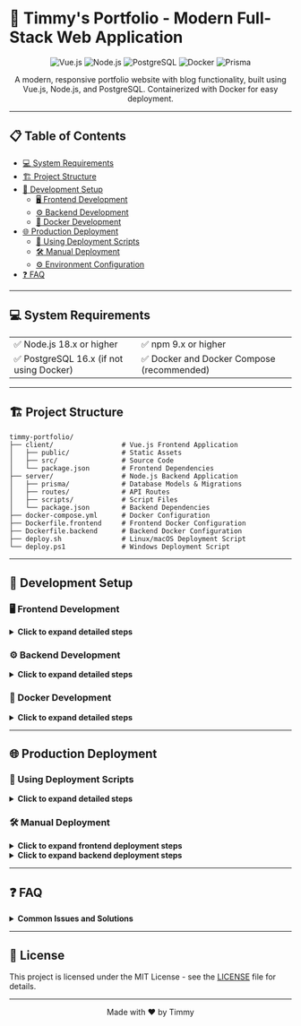 # 🌟 Timmy's Portfolio - Modern Full-Stack Web Application

<div align="center">

![Vue.js](https://img.shields.io/badge/Vue.js-4FC08D?style=for-the-badge&logo=vue.js&logoColor=white)
![Node.js](https://img.shields.io/badge/Node.js-339933?style=for-the-badge&logo=nodedotjs&logoColor=white)
![PostgreSQL](https://img.shields.io/badge/PostgreSQL-4169E1?style=for-the-badge&logo=postgresql&logoColor=white)
![Docker](https://img.shields.io/badge/Docker-2496ED?style=for-the-badge&logo=docker&logoColor=white)
![Prisma](https://img.shields.io/badge/Prisma-2D3748?style=for-the-badge&logo=prisma&logoColor=white)

</div>

<p align="center">
A modern, responsive portfolio website with blog functionality, built using Vue.js, Node.js, and PostgreSQL. Containerized with Docker for easy deployment.
</p>

---

## 📋 Table of Contents

- [💻 System Requirements](#-system-requirements)
- [🏗️ Project Structure](#️-project-structure)
- [🚀 Development Setup](#-development-setup)
  - [🖥️ Frontend Development](#️-frontend-development)
  - [⚙️ Backend Development](#️-backend-development)
  - [🐳 Docker Development](#-docker-development)
- [🌐 Production Deployment](#-production-deployment)
  - [📜 Using Deployment Scripts](#-using-deployment-scripts)
  - [🛠️ Manual Deployment](#️-manual-deployment)
  - [⚙️ Environment Configuration](#️-environment-configuration)
- [❓ FAQ](#-faq)

---

## 💻 System Requirements

<table>
  <tr>
    <td>✅ Node.js 18.x or higher</td>
    <td>✅ npm 9.x or higher</td>
  </tr>
  <tr>
    <td>✅ PostgreSQL 16.x (if not using Docker)</td>
    <td>✅ Docker and Docker Compose (recommended)</td>
  </tr>
</table>

---

## 🏗️ Project Structure

```
timmy-portfolio/
├── client/                 # Vue.js Frontend Application
│   ├── public/             # Static Assets
│   ├── src/                # Source Code
│   └── package.json        # Frontend Dependencies
├── server/                 # Node.js Backend Application
│   ├── prisma/             # Database Models & Migrations
│   ├── routes/             # API Routes
│   ├── scripts/            # Script Files
│   └── package.json        # Backend Dependencies
├── docker-compose.yml      # Docker Configuration
├── Dockerfile.frontend     # Frontend Docker Configuration
├── Dockerfile.backend      # Backend Docker Configuration
├── deploy.sh               # Linux/macOS Deployment Script
└── deploy.ps1              # Windows Deployment Script
```

---

## 🚀 Development Setup

### 🖥️ Frontend Development

<details>
<summary><b>Click to expand detailed steps</b></summary>

1. Navigate to frontend directory:

```bash
cd client
```

2. Install dependencies:

```bash
npm install
```

3. Create `.env` file and set API URL:

```
VITE_API_URL=http://localhost:5000
```

4. Start development server:

```bash
npm run dev
```

The frontend application will run at http://localhost:3000.

</details>

### ⚙️ Backend Development

<details>
<summary><b>Click to expand detailed steps</b></summary>

1. Navigate to backend directory:

```bash
cd server
```

2. Install dependencies:

```bash
npm install
```

3. Create `.env` file and set environment variables:

```
PORT=5000
NODE_ENV=development
DATABASE_URL=postgresql://username:password@localhost:5432/timmy_portfolio?schema=public
CORS_ORIGIN=http://localhost:3000
JWT_SECRET=your_jwt_secret_here
EMAIL_HOST=smtp.gmail.com
EMAIL_PORT=587
EMAIL_SECURE=false
EMAIL_USER=your-email@gmail.com
EMAIL_PASS=your-app-password
EMAIL_RECIPIENT=your-email@gmail.com
```

4. Set up database:

```bash
npx prisma migrate dev
```

5. Initialize database:

```bash
node scripts/init-db.js
```

6. Start development server:

```bash
npm run dev
```

The backend API will run at http://localhost:5000.

</details>

### 🐳 Docker Development

<details>
<summary><b>Click to expand detailed steps</b></summary>

Using Docker is the simplest way to develop, avoiding environment configuration issues.

1. Run in the project root directory:

```bash
# Linux/macOS
./deploy.sh

# Windows
.\deploy.ps1
```

Or manually run Docker Compose:

```bash
docker-compose up -d
```

This will start the frontend, backend, and database services. The frontend will run at http://localhost:3000, and the backend API at http://localhost:5000.

</details>

---

## 🌐 Production Deployment

### 📜 Using Deployment Scripts

<details>
<summary><b>Click to expand detailed steps</b></summary>

1. Ensure Docker and Docker Compose are installed.

2. Modify environment files for production:
   - `server/.env`: Set production database connection, email configuration, etc.
   - `client/.env`: Set correct API URL

3. Run deployment script:

```bash
# Linux/macOS
./deploy.sh

# Windows
.\deploy.ps1
```

</details>

### 🛠️ Manual Deployment

<details>
<summary><b>Click to expand frontend deployment steps</b></summary>

#### Frontend Deployment

1. Navigate to frontend directory:

```bash
cd client
```

2. Install dependencies:

```bash
npm install
```

3. Build production version:

```bash
npm run build
```

4. Deploy the files from the `dist` directory to your web server.

</details>

<details>
<summary><b>Click to expand backend deployment steps</b></summary>

#### Backend Deployment

1. Navigate to backend directory:

```bash
cd server
```

2. Install dependencies:

```bash
npm install
```

3. Set up environment variables in `.env` file.

4. Run database migrations:

```bash
npx prisma migrate deploy
```

5. Start the server:

```bash
npm start
```

</details>

---

## ❓ FAQ

<details>
<summary><b>Common Issues and Solutions</b></summary>

1. **Database Connection Issues**
   - Ensure PostgreSQL is running
   - Check DATABASE_URL in .env file
   - Verify database credentials

2. **Docker Container Issues**
   - Check container logs: `docker-compose logs [service]`
   - Ensure all required ports are available
   - Verify network connectivity between containers

3. **Prisma Migration Issues**
   - Run `npx prisma generate` after schema changes
   - Check migration history: `npx prisma migrate status`
   - Reset database if needed: `npx prisma migrate reset`

</details>

---

## 📝 License

This project is licensed under the MIT License - see the [LICENSE](LICENSE) file for details.

---

<div align="center">
Made with ❤️ by Timmy
</div>
